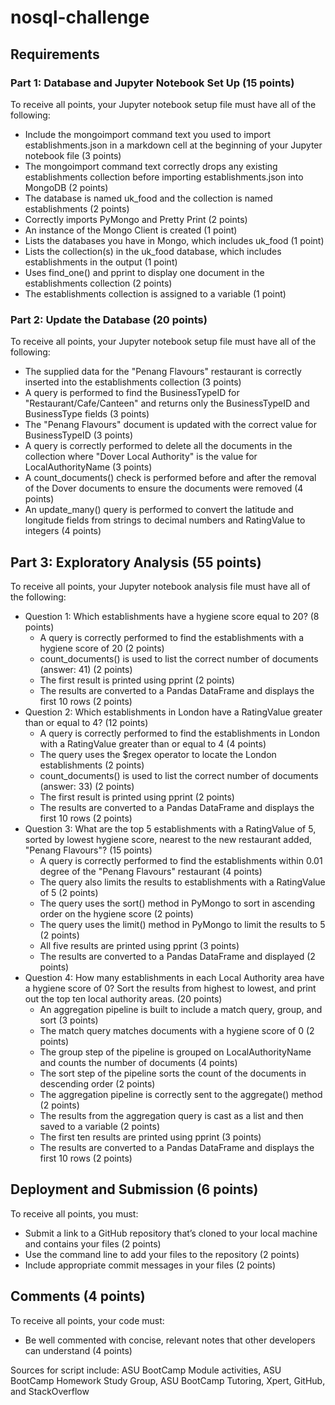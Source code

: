 # nosql-challenge

## Requirements 
### Part 1: Database and Jupyter Notebook Set Up (15 points)

To receive all points, your Jupyter notebook setup file must have all of the following:
- Include the mongoimport command text you used to import establishments.json in a markdown cell at the beginning of your Jupyter notebook file (3 points)
- The mongoimport command text correctly drops any existing establishments collection before importing establishments.json into MongoDB (2 points)
- The database is named uk_food and the collection is named establishments (2 points)
- Correctly imports PyMongo and Pretty Print (2 points)
- An instance of the Mongo Client is created (1 point)
- Lists the databases you have in Mongo, which includes uk_food (1 point)
- Lists the collection(s) in the uk_food database, which includes establishments in the output (1 point)
- Uses find_one() and pprint to display one document in the establishments collection (2 points)
- The establishments collection is assigned to a variable (1 point)


### Part 2: Update the Database (20 points)
To receive all points, your Jupyter notebook setup file must have all of the following:
- The supplied data for the "Penang Flavours" restaurant is correctly inserted into the establishments collection (3 points)
- A query is performed to find the BusinessTypeID for "Restaurant/Cafe/Canteen" and returns only the BusinessTypeID and BusinessType fields (3 points)
- The "Penang Flavours" document is updated with the correct value for BusinessTypeID (3 points)
- A query is correctly performed to delete all the documents in the collection where "Dover Local Authority" is the value for LocalAuthorityName (3 points)
- A count_documents() check is performed before and after the removal of the Dover documents to ensure the documents were removed (4 points)
- An update_many() query is performed to convert the latitude and longitude fields from strings to decimal numbers and RatingValue to integers (4 points)

## Part 3: Exploratory Analysis (55 points)
To receive all points, your Jupyter notebook analysis file must have all of the following:
- Question 1: Which establishments have a hygiene score equal to 20? (8 points)
  - A query is correctly performed to find the establishments with a hygiene score of 20 (2 points)
  - count_documents() is used to list the correct number of documents (answer: 41) (2 points)
  - The first result is printed using pprint (2 points)
  - The results are converted to a Pandas DataFrame and displays the first 10 rows (2 points)
- Question 2: Which establishments in London have a RatingValue greater than or equal to 4? (12 points)
  - A query is correctly performed to find the establishments in London with a RatingValue greater than or equal to 4 (4 points)
  - The query uses the $regex operator to locate the London establishments (2 points)
  - count_documents() is used to list the correct number of documents (answer: 33) (2 points)
  - The first result is printed using pprint (2 points)
  - The results are converted to a Pandas DataFrame and displays the first 10 rows (2 points)
- Question 3: What are the top 5 establishments with a RatingValue of 5, sorted by lowest hygiene score, nearest to the new restaurant added, "Penang Flavours"? (15 points)
  - A query is correctly performed to find the establishments within 0.01 degree of the "Penang Flavours" restaurant (4 points)
  - The query also limits the results to establishments with a RatingValue of 5 (2 points)
  - The query uses the sort() method in PyMongo to sort in ascending order on the hygiene score (2 points)
  - The query uses the limit() method in PyMongo to limit the results to 5 (2 points)
  - All five results are printed using pprint (3 points)
  - The results are converted to a Pandas DataFrame and displayed (2 points)
- Question 4: How many establishments in each Local Authority area have a hygiene score of 0? Sort the results from highest to lowest, and print out the top ten local authority areas. (20 points)
  - An aggregation pipeline is built to include a match query, group, and sort (3 points)
  - The match query matches documents with a hygiene score of 0 (2 points)
  - The group step of the pipeline is grouped on LocalAuthorityName and counts the number of documents (4 points)
  - The sort step of the pipeline sorts the count of the documents in descending order (2 points)
  - The aggregation pipeline is correctly sent to the aggregate() method (2 points)
  - The results from the aggregation query is cast as a list and then saved to a variable (2 points)
  - The first ten results are printed using pprint (3 points)
  - The results are converted to a Pandas DataFrame and displays the first 10 rows (2 points)

## Deployment and Submission (6 points)
To receive all points, you must:
- Submit a link to a GitHub repository that’s cloned to your local machine and contains your files (2 points)
- Use the command line to add your files to the repository (2 points)
- Include appropriate commit messages in your files (2 points)

## Comments (4 points)
To receive all points, your code must:
- Be well commented with concise, relevant notes that other developers can understand (4 points)

Sources for script include: ASU BootCamp Module activities, ASU BootCamp Homework Study Group, ASU BootCamp Tutoring, Xpert, GitHub, and StackOverflow
